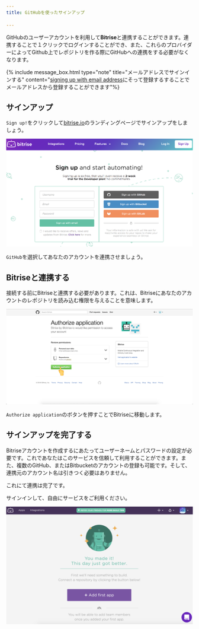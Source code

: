 ```yaml
---
title: GitHubを使ったサインアップ

---
```

GitHubのユーザーアカウントを利用して**Bitrise**と連携することができます。連携することで１クリックでログインすることができ、また、これらのプロバイダーによってGithub上でレポジトリを作る際にGitHubへの連携をする必要がなくなります。

{% include message_box.html type="note" title="メールアドレスでサインインする" content="[signing up with email address](/getting-started/signing-up/signing-up-with-email)にそって登録するすることでメールアドレスから登録することができます"%}

## サインアップ

`Sign up!`をクリックして[bitrise.io](https://bitrise.io)のランディングページでサインアップをしましょう。

![Screenshot](/img/signing-up/sign-up-bitrise.png)

`GitHub`を選択してあなたのアカウントを連携させましょう。

## Bitriseと連携する

接続する前にBitriseと連携する必要があります。これは、Bitriseにあなたのアカウントのレポジトリを読み込む権限を与えることを意味します。


![Screenshot](/img/signing-up/github_authorization.png)

`Authorize application`のボタンを押すことでBitriseに移動します。

## サインアップを完了する

Bitriseアカウントを作成するにあたってユーザーネームとパスワードの設定が必要です。これであなたはこのサービスを信頼して利用することができます。また、複数のGitHub、またはBitbucketのアカウントの登録も可能です。そして、連携元のアカウント名は引きつく必要はありません。


これにて連携は完了です。

サインインして、自由にサービスをご利用ください。


![Screenshot](/img/signing-up/signup_success.png)